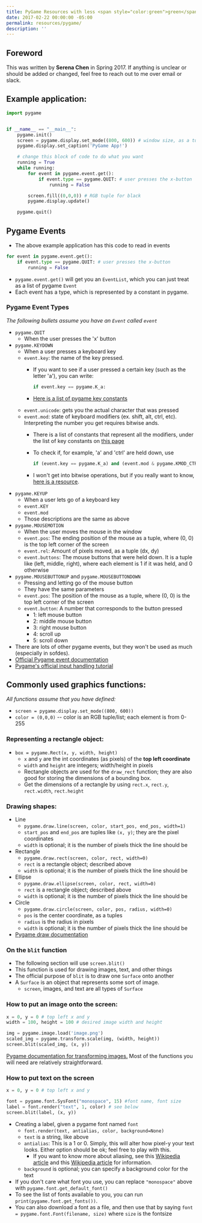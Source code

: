 ```yaml
---
title: PyGame Resources with less <span style="color:green">green</span>
date: 2017-02-22 00:00:00 -05:00
permalink: resources/pygame/
description: ''
---
```


## Foreword

This was written by **Serena Chen** in Spring 2017. If anything is unclear or should be added or changed, feel free to reach out to me over email or
slack.

## Example application:

```python
import pygame


if __name__ == "__main__":
    pygame.init()
    screen = pygame.display.set_mode((800, 600)) # window size, as a tuple
    pygame.display.set_caption('PyGame App!')

    # change this block of code to do what you want
    running = True
    while running:
        for event in pygame.event.get():
            if event.type == pygame.QUIT: # user presses the x-button
                running = False

        screen.fill((0,0,0)) # RGB tuple for black
        pygame.display.update()

    pygame.quit()
```

## Pygame Events

* The above example application has this code to read in events

```python
for event in pygame.event.get():
    if event.type == pygame.QUIT: # user presses the x-button
        running = False
```

* `pygame.event.get()` will get you an `EventList`, which you can just treat as
    a list of pygame `Event`
* Each event has a type, which is represented by a constant in pygame.

### Pygame Event Types

*The following bullets assume you have an `Event` called `event`*

* `pygame.QUIT`
    * When the user presses the 'x' button
* `pygame.KEYDOWN`
    * When a user presses a keyboard key
    * `event.key`: the name of the key pressed.
        * If you want to see if a user pressed a certain key (such as the
            letter 'a'), you can write:

            ```python
            if event.key == pygame.K_a:
            ```

        * [Here is a list of pygame key constants](https://www.pygame.org/docs/ref/key.html)
    * `event.unicode`: gets you the actual character that was pressed
    * `event.mod`: state of keyboard modifiers (ex. shift, alt, ctrl, etc).
        Interpreting the number you get requires bitwise ands.
        * There is a list of constants that represent all the modifiers,
            under the list of key constants on
            [this page](https://www.pygame.org/docs/ref/key.html)
        * To check if, for example, 'a' and 'ctrl' are held down, use

            ```python
            if (event.key == pygame.K_a) and (event.mod & pygame.KMOD_CTRL):
            ```

        * I won't get into bitwise operations, but if you really want to
            know, [here is a resource](http://stackoverflow.com/questions/31575691/what-is-a-bitmask-and-a-mask).
* `pygame.KEYUP`
    * When a user lets go of a keyboard key
    * `event.KEY`
    * `event.mod`
    * Those descriptions are the same as above
* `pygame.MOUSEMOTION`
    * When the user moves the mouse in the window
    * `event.pos`: The ending position of the mouse as a tuple, where (0, 0) is
        the top left corner of the screen
    * `event.rel`: Amount of pixels moved, as a tuple (dx, dy)
    * `event.buttons`: The mouse buttons that were held down. It is a tuple like
        (left, middle, right), where each element is 1 if it was held, and 0
        otherwise
* `pygame.MOUSEBUTTONUP` and `pygame.MOUSEBUTTONDOWN`
    * Pressing and letting go of the mouse button
    * They have the same parameters
    * `event.pos`: The position of the mouse as a tuple, where (0, 0) is the top
        left corner of the screen
    * `event.button`: A number that corresponds to the button pressed
        * 1: left mouse button
        * 2: middle mouse button
        * 3: right mouse button
        * 4: scroll up
        * 5: scroll down
* There are lots of other pygame events, but they won't be used as much
    (especially in sofdes).
* [Official Pygame event documentation](https://www.pygame.org/docs/ref/event.html)
* [Pygame's official input handling tutorial](http://pygame.org/ftp/contrib/input.html)

## Commonly used graphics functions:

*All functions assume that you have defined:*
* `screen = pygame.display.set_mode((800, 600))`
* `color = (0,0,0)` -- color is an RGB tuple/list; each element is from 0-255

### Representing a rectangle object:

* `box = pygame.Rect(x, y, width, height)`
    * `x` and `y` are the int coordinates (as pixels) of the **top left
        coordinate**
    * `width` and `height` are integers; width/height in pixels
    * Rectangle objects are used for the `draw_rect` function; they are also
        good for storing the dimensions of a bounding box.
    * Get the dimensions of a rectangle by using
        `rect.x`, `rect.y`, `rect.width`, `rect.height`

### Drawing shapes:

* Line
    * `pygame.draw.line(screen, color, start_pos, end_pos, width=1)`
    * `start_pos` and `end_pos` are tuples like `(x, y)`; they are the pixel
        coordinates
    * `width` is optional; it is the number of pixels thick the line should be
* Rectangle
    * `pygame.draw.rect(screen, color, rect, width=0)`
    * `rect` is a rectangle object; described above
    * `width` is optional; it is the number of pixels thick the line should be
* Ellipse
    * `pygame.draw.ellipse(screen, color, rect, width=0)`
    * `rect` is a rectangle object; described above
    * `width` is optional; it is the number of pixels thick the line should be
* Circle
    * `pygame.draw.circle(screen, color, pos, radius, width=0)`
    * `pos` is the center coordinate, as a tuples
    * `radius` is the radius in pixels
    * `width` is optional; it is the number of pixels thick the line should be
* [Pygame draw documentation](https://www.pygame.org/docs/ref/draw.html)

### On the `blit` function

* The following section will use `screen.blit()`
* This function is used for drawing images, text, and other things
* The official purpose of `blit` is to draw one `Surface` onto another
* A `Surface` is an object that represents some sort of image.
    * `screen`, images, and text are all types of `Surface`

### How to put an image onto the screen:

```python
x = 0, y = 0 # top left x and y
width = 100, height = 100 # desired image width and height

img = pygame.image.load('image.png')
scaled_img = pygame.transform.scale(img, (width, height))
screen.blit(scaled_img, (x, y))
```

[Pygame documentation for transforming images.](https://www.pygame.org/docs/ref/transform.html)
Most of the functions you will need are relatively straightforward.

### How to put text on the screen

```python
x = 0, y = 0 # top left x and y

font = pygame.font.SysFont("monospace", 15) #font name, font size
label = font.render("text", 1, color) # see below
screen.blit(label, (x, y))
```

* Creating a label, given a pygame font named `font`
    * `font.render(text, antialias, color, background=None)`
    * `text` is a string, like above
    * `antialias`: This is a 1 or 0. Simply, this will alter how pixel-y your
        text looks. Either option should be ok; feel free to play with this.
        * If you want to know more about aliasing, see this
            [Wikipedia article](https://en.wikipedia.org/wiki/Aliasing) and this
            [Wikipedia article](https://en.wikipedia.org/wiki/Font_rasterization)
            for information.
    * `background` is optional; you can specify a background color for the text
* If you don't care what font you use, you can replace `"monospace"` above with
    `pygame.font.get_default_font()`
* To see the list of fonts available to you, you can run
    `print(pygame.font.get_fonts())`.
* You can also download a font as a file, and then use that by saying
    `font = pygame.font.Font(filename, size)` where `size` is the fontsize
